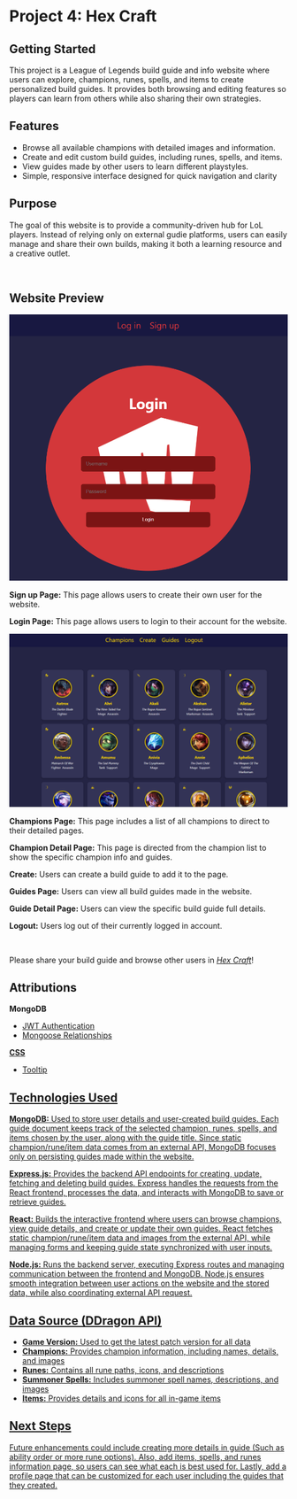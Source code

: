 <h1>Project 4: Hex Craft</h1>
<h2>Getting Started</h2>
<p>
This project is a League of Legends build guide and info website where users can explore, champions, runes, spells, and items to create personalized build guides. It provides both browsing and editing features so players can learn from others while also sharing their own strategies.
</p>
<h2>Features</h2>
<ul>
<li>Browse all available champions with detailed images and information.</li>
<li>Create and edit custom build guides, including runes, spells, and items.</li>
<li>View guides made by other users to learn different playstyles.</li>
<li>Simple, responsive interface designed for quick navigation and clarity</li>
</ul>
<h2>Purpose</h2>
<p>
The goal of this website is to provide a community-driven hub for LoL players. Instead of relying only on external gudie platforms, users can easily manage and share their own builds, making it both a learning resource and a creative outlet.
</p>
</br>
<h2>Website Preview</h2>
<img src="/public/sign-up.png">
<p>
<b>Sign up Page:</b> This page allows users to create their own user for the website.
</p>
<p>
<b>Login Page:</b> This page allows users to login to their account for the website.
</p>
<img src="/public/PagePic.png">
<p>
<b>Champions Page:</b> This page includes a list of all champions to direct to their detailed pages.
</p>
<p>
<b>Champion Detail Page:</b> This page is directed from the champion list to show the specific champion info and guides.
</p>
<p>
<b>Create:</b> Users can create a build guide to add it to the page.
</p>
<p>
<b>Guides Page:</b> Users can view all build guides made in the website.
</p>
<p>
<b>Guide Detail Page:</b> Users can view the specific build guide full details.
<p>
<b>Logout:</b> Users log out of their currently logged in account.
</p>
</br>
<p>Please share your build guide and browse other users in <i><a href="https://hexbuildcraft.netlify.app/">Hex Craft</a></i>!</p>

<h2>Attributions</h2>
<p><b>MongoDB</b></p>
<ul>
<li><a href="https://github.com/GA-SEB-8/JWT-Auth-Frontend">JWT Authentication</li>
<li><a href="https://github.com/GA-SEB-8/Unit02-Week02-Day01-Mongoose-Relationships">Mongoose Relationships</li>
</ul>

<p><b>CSS</b></p>
<ul>
<li><a href="https://www.w3schools.com/css/css_tooltip.asp">Tooltip</li>
</ul>

<h2>Technologies Used</h2>
<p>
<b>MongoDB:</b> Used to store user details and user-created build guides. Each guide document keeps track of the selected champion, runes, spells, and items chosen by the user, along with the guide title. Since static champion/rune/item data comes from an external API, MongoDB focuses only on persisting guides made within the website.
</p>
<p>
<b>Express.js:</b> Provides the backend API endpoints for creating, update, fetching and deleting build guides. Express handles the requests from the React frontend, processes the data, and interacts with MongoDB to save or retrieve guides.
</p>
<p>
<b>React:</b> Builds the interactive frontend where users can browse champions, view guide details, and create or update their own guides. React fetches static champion/rune/item data and images from the external API, while managing forms and keeping guide state synchronized with user inputs. 
</p>
<p>
<b>Node.js:</b> Runs the backend server, executing Express routes and managing communication between the frontend and MongoDB. Node.js ensures smooth integration between user actions on the website and the stored data, while also coordinating external API request.
</p>
<h2>Data Source (DDragon API)</h2>
<ul>
<li><b><a href="https://ddragon.leagueoflegends.com/api/versions.json">Game Version:</b> Used to get the latest patch version for all data</li>
<li><b><a href="https://ddragon.leagueoflegends.com/cdn/15.18.1/data/en_US/champion.json">Champions:</b> Provides champion information, including names, details, and images</li>
<li><b><a href="https://ddragon.leagueoflegends.com/cdn/15.18.1/data/en_US/runesReforged.json">Runes:</b> Contains all rune paths, icons, and descriptions</li>
<li><b><a href="https://ddragon.leagueoflegends.com/cdn/15.18.1/data/en_US/summoner.json">Summoner Spells:</b> Includes summoner spell names, descriptions, and images</li>
<li><b><a href="https://ddragon.leagueoflegends.com/cdn/15.18.1/data/en_US/item.json">Items:</b> Provides details and icons for all in-game items</li>
</ul>
<h2>Next Steps</h2>
<p>
Future enhancements could include creating more details in guide (Such as ability order or more rune options). Also, add items, spells, and runes information page, so users can see what each is best used for. Lastly, add a profile page that can be customized for each user including the guides that they created.
</p>
